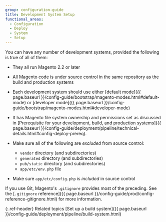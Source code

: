 ```yaml
---
group: configuration-guide
title: Development System Setup
functional_areas:
  - Configuration
  - Deploy
  - System
  - Setup
---
```


You can have any number of development systems, provided the following is true of all of them:

*	They all run Magento 2.2 or later
*	All Magento code is under source control in the same repository as the build and production systems
*	Each development system should use either [default mode]({{ page.baseurl }}/config-guide/bootstrap/magento-modes.html#default-mode) or [developer mode]({{ page.baseurl }}/config-guide/bootstrap/magento-modes.html#developer-mode)
*	It has Magento file system ownership and permissions set as discussed in [Prerequisite for your development, build, and production systems]({{ page.baseurl }}/config-guide/deployment/pipeline/technical-details.html#config-deploy-prereq).
*	Make sure all of the following are _excluded_ from source control:

	*	`vendor` directory (and subdirectories)
	*	`generated` directory (and subdirectories)
	*	`pub/static` directory (and subdirectories)
	*	`app/etc/env.php` file
*	Make sure `app/etc/config.php` is _included_ in source control

If you use Git, Magento's `.gitignore` provides most of the preceding. See the [`.gitignore` reference]({{ page.baseurl }}/config-guide/prod/config-reference-gitignore.html) for more information.

{:.ref-header}
Related topics
[Set up a build system]({{ page.baseurl }}/config-guide/deployment/pipeline/build-system.html)

